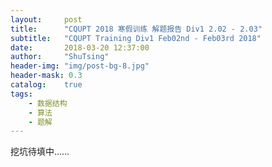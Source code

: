 ```yaml
---
layout:     post
title:      "CQUPT 2018 寒假训练 解题报告 Div1 2.02 - 2.03"
subtitle:   "CQUPT Training Div1 Feb02nd - Feb03rd 2018"
date:       2018-03-20 12:37:00
author:     "ShuTsing"
header-img: "img/post-bg-8.jpg"
header-mask: 0.3
catalog:    true
tags:
    - 数据结构
    - 算法
    - 题解
---
```


挖坑待填中……
